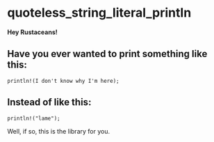# quoteless_string_literal_println

**Hey Rustaceans!** 

## Have you ever wanted to print something like this:
`println!(I don't know why I'm here);`

## Instead of like this:
`println!("lame");`

Well, if so, this is the library for you.
